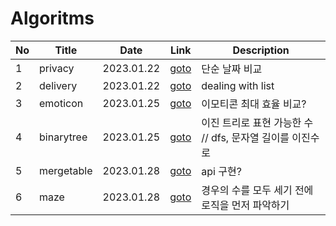 # Algoritms
|No|Title|Date|Link|Description|
|--|-----|----|----|-----------|
|1|privacy|2023.01.22| [goto](https://github.com/GraceCheong/Algorithms/blob/main/2023KAKAO/1_privacies.py) | 단순 날짜 비교 |
|2|delivery|2023.01.22| [goto](https://github.com/GraceCheong/Algorithms/blob/main/2023KAKAO/2_delivery.py) | dealing with list |
|3|emoticon|2023.01.25| [goto](https://github.com/GraceCheong/Algorithms/blob/main/2023KAKAO/3_emoticon.py) | 이모티콘 최대 효율 비교? |
|4|binarytree|2023.01.25| [goto](https://github.com/GraceCheong/Algorithms/blob/main/2023KAKAO/4_binarytree.py) | 이진 트리로 표현 가능한 수 // dfs, 문자열 길이를 이진수로 |
|5|mergetable|2023.01.28| [goto](https://github.com/GraceCheong/Algorithms/blob/main/2023KAKAO/5_mergetable.py) | api 구현? |
|6|maze|2023.01.28| [goto](https://github.com/GraceCheong/Algorithms/blob/main/2023KAKAO/6_maze.py) | 경우의 수를 모두 세기 전에 로직을 먼저 파악하기 |
